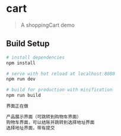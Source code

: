 # cart

> A shoppingCart demo

## Build Setup

``` bash
# install dependencies
npm install

# serve with hot reload at localhost:8080
npm run dev

# build for production with minification
npm run build

界面正在做

产品展示界面（可跳转到购物车界面）
购物车界面，可以结账并跳转到选择地址界面
选择地址界面，带有提交

